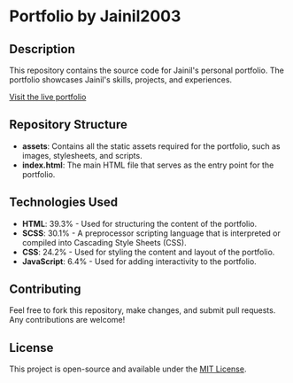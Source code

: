 # Portfolio by Jainil2003

## Description
This repository contains the source code for Jainil's personal portfolio. The portfolio showcases Jainil's skills, projects, and experiences.

[Visit the live portfolio](https://portfolio-ten-azure.vercel.app/)

## Repository Structure
- **assets**: Contains all the static assets required for the portfolio, such as images, stylesheets, and scripts.
- **index.html**: The main HTML file that serves as the entry point for the portfolio.

## Technologies Used
- **HTML**: 39.3% - Used for structuring the content of the portfolio.
- **SCSS**: 30.1% - A preprocessor scripting language that is interpreted or compiled into Cascading Style Sheets (CSS).
- **CSS**: 24.2% - Used for styling the content and layout of the portfolio.
- **JavaScript**: 6.4% - Used for adding interactivity to the portfolio.

## Contributing
Feel free to fork this repository, make changes, and submit pull requests. Any contributions are welcome!

## License
This project is open-source and available under the [MIT License](LICENSE).
